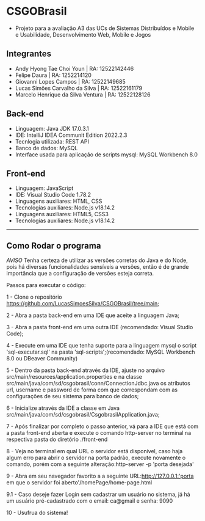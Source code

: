 # CSGOBrasil
- Projeto para a avaliação A3 das UCs de Sistemas Distribuídos e Mobile e Usabilidade, Desenvolvimento Web, Mobile e Jogos

## Integrantes
- Andy Hyong Tae Choi Youn | RA: 12522142446
- Felipe Daura | RA: 1252214120
- Giovanni Lopes Campos | RA: 12522149685
- Lucas Simões Carvalho da Silva | RA: 12522161179
- Marcelo Henrique da Silva Ventura | RA: 12522128126

## Back-end
- Linguagem: Java JDK 17.0.3.1
- IDE: IntelliJ IDEA Communit Edition 2022.2.3
- Tecnlogia utilizada: REST API
- Banco de dados: MySQL
- Interface usada para aplicação de scripts mysql: MySQL Workbench 8.0


## Front-end
- Linguagem: JavaScript
- IDE: Visual Studio Code 1.78.2
- Linguagens auxiliares: HTML, CSS
- Tecnologias auxiliares: Node.js v18.14.2
- Linguagens auxiliares: HTML5, CSS3
- Tecnologias auxiliares: Node.js v18.14.2

<hr>

## Como Rodar o programa

*AVISO*
Tenha certeza de utilizar as versões corretas do Java e do Node, pois há diversas funcionalidades sensíveis a versões, então é de grande importância que a configuração de versões esteja correta.

Passos para executar o código:

1 - Clone o repositório https://github.com/LucasSimoesSilva/CSGOBrasil/tree/main;

2 - Abra a pasta back-end em uma IDE que aceite a linguagem Java;

3 - Abra a pasta front-end em uma outra IDE (recomendado: Visual Studio Code);

4 - Execute em uma IDE que tenha suporte para a linguagem mysql o script 'sql-executar.sql' na pasta 'sql-scripts';(recomendado: MySQL Workbench 8.0 ou DBeaver Community)

5 - Dentro da pasta back-end através da IDE, ajuste no arquivo src/main/resources/application.properties e na classe src/main/java/com/sd/csgobrasil/conn/ConnectionJdbc.java os atributos url, username e password de forma com que correspondam com as configurações de seu sistema para banco de dados;

6 - Inicialize através da IDE a classe em Java src/main/java/com/sd/csgobrasil/CsgobrasilApplication.java;

7 - Após finalizar por completo o passo anterior, vá para a IDE que está com a pasta front-end aberta e execute o comando http-server no terminal na respectiva pasta do diretório ./front-end

8 - Veja no terminal em qual URL o servidor está disponível, caso haja algum erro para abrir o servidor na porta padrão, execute novamente o comando, porém com a seguinte alteração:http-server -p 'porta desejada'

9 - Abra em seu navegador favorito a a seguinte URL:http://127.0.0.1:'porta em que o servidor foi aberto'/homePage/home-page.html

9.1 - Caso deseje fazer Login sem cadastrar um usuário no sistema, já há um usuário pré-cadastrado com o email: ca@gmail e senha: 9090

10 - Usufrua do sistema!
